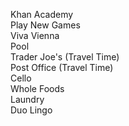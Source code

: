 Khan Academy  
Play New Games  
Viva Vienna  
Pool  
Trader Joe's (Travel Time)  
Post Office  (Travel Time)  
Cello  
Whole Foods  
Laundry  
Duo Lingo  
